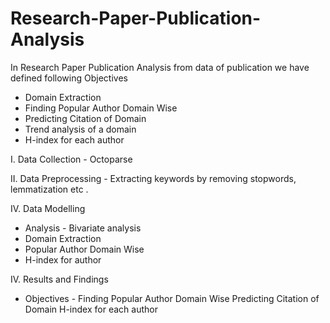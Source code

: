 # Research-Paper-Publication-Analysis

In Research Paper Publication Analysis from data of publication we have defined following Objectives
 * Domain Extraction
 * Finding Popular Author Domain Wise
 * Predicting Citation of Domain
 * Trend analysis of a domain
 * H-index for each author
   
I. Data Collection - Octoparse

II. Data Preprocessing - Extracting keywords by removing stopwords, lemmatization etc . 

IV. Data Modelling
* Analysis - Bivariate analysis 
* Domain Extraction 
* Popular Author Domain Wise
* H-index  for author
  
IV. Results and Findings
* Objectives - 
  Finding Popular Author Domain Wise
  Predicting Citation of Domain
  H-index for each author 



